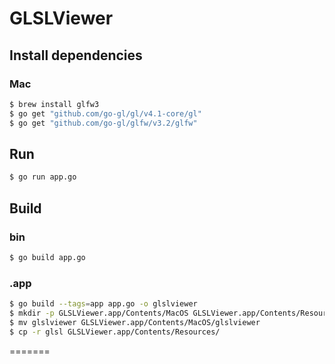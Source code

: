 # GLSLViewer

## Install dependencies
### Mac
```bash
$ brew install glfw3
$ go get "github.com/go-gl/gl/v4.1-core/gl"
$ go get "github.com/go-gl/glfw/v3.2/glfw"
```

## Run
```bash
$ go run app.go
```

## Build
### bin
```bash
$ go build app.go
```

### .app
```bash
$ go build --tags=app app.go -o glslviewer
$ mkdir -p GLSLViewer.app/Contents/MacOS GLSLViewer.app/Contents/Resources
$ mv glslviewer GLSLViewer.app/Contents/MacOS/glslviewer
$ cp -r glsl GLSLViewer.app/Contents/Resources/
```
=======
